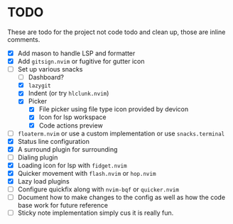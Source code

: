 # TODO

These are todo for the project not code todo and clean up, those are inline comments.

-   [x] Add mason to handle LSP and formatter
-   [x] Add `gitsign.nvim` or fugitive for gutter icon
-   [ ] Set up various snacks
    -   [ ] Dashboard?
    -   [x] `lazygit`
    -   [x] Indent (or try `hlclunk.nvim`)
    -   [x] Picker
        -   [x] File picker using file type icon provided by devicon
        -   [x] Icon for lsp workspace
        -   [x] Code actions preview
-   [ ] `floaterm.nvim` or use a custom implementation or use `snacks.terminal`
-   [x] Status line configuration
-   [x] A surround plugin for surrounding
-   [ ] Dialing plugin
-   [x] Loading icon for lsp with `fidget.nvim`
-   [x] Quicker movement with `flash.nvim` or `hop.nvim`
-   [x] Lazy load plugins
-   [ ] Configure quickfix along with `nvim-bqf` or `quicker.nvim`
-   [ ] Document how to make changes to the config as well as how the code base work for future reference
-   [ ] Sticky note implementation simply cus it is really fun.

